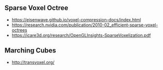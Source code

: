 ## Sparse Voxel Octree

- https://eisenwave.github.io/voxel-compression-docs/index.html
- https://research.nvidia.com/publication/2010-02_efficient-sparse-voxel-octrees
- https://icare3d.org/research/OpenGLInsights-SparseVoxelization.pdf

## Marching Cubes

- http://transvoxel.org/
